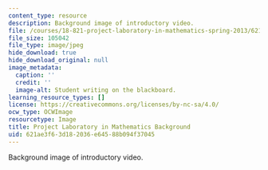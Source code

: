 ```yaml
---
content_type: resource
description: Background image of introductory video.
file: /courses/18-821-project-laboratory-in-mathematics-spring-2013/621ae3f63d182036e64588b094f37045_MIT18_821S13_proj_lab_bg.jpg
file_size: 105042
file_type: image/jpeg
hide_download: true
hide_download_original: null
image_metadata:
  caption: ''
  credit: ''
  image-alt: Student writing on the blackboard.
learning_resource_types: []
license: https://creativecommons.org/licenses/by-nc-sa/4.0/
ocw_type: OCWImage
resourcetype: Image
title: Project Laboratory in Mathematics Background
uid: 621ae3f6-3d18-2036-e645-88b094f37045
---
```

Background image of introductory video.